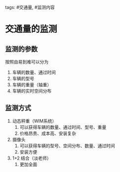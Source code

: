 tags: #交通量, #监测内容 

# 交通量的监测

## 监测的参数
按照由易到难可以分为
1. 车辆的数量、通过时间
1. 车辆的型号
1. 车辆的重量（轴重）
1. 车辆的实时空间分布

## 监测方式
1. 动态秤重（WIM系统）
	1. 可以获得车辆的数量、通过时间、型号、重量
	2. 价格昂贵、成本高、安装复杂
2. 摄像头
	1. 可以获得车辆的型号、空间分布、数量、通过时间
	2. 安装方便
3. 1+2 结合（淡老师）
	1. 更加全面
